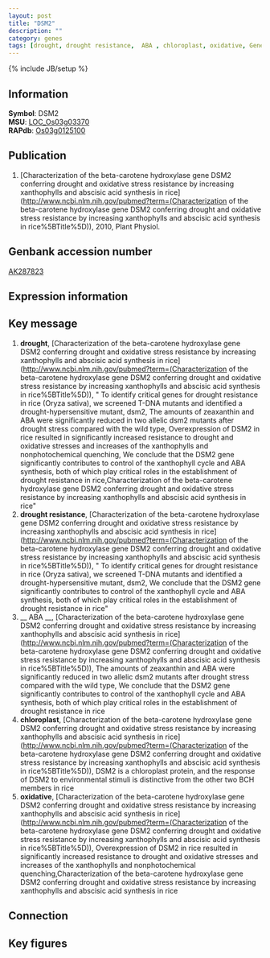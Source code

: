 ```yaml
---
layout: post
title: "DSM2"
description: ""
category: genes
tags: [drought, drought resistance,  ABA , chloroplast, oxidative, Gene]
---
```

{% include JB/setup %}

## Information
__Symbol__: DSM2  
__MSU__: [LOC_Os03g03370](http://rice.plantbiology.msu.edu/cgi-bin/ORF_infopage.cgi?orf=LOC_Os03g03370)  
__RAPdb__: [Os03g0125100](http://rapdb.dna.affrc.go.jp/viewer/gbrowse_details/irgsp1?name=Os03g0125100)  

## Publication
1. [Characterization of the beta-carotene hydroxylase gene DSM2 conferring drought and oxidative stress resistance by increasing xanthophylls and abscisic acid synthesis in rice](http://www.ncbi.nlm.nih.gov/pubmed?term=(Characterization of the beta-carotene hydroxylase gene DSM2 conferring drought and oxidative stress resistance by increasing xanthophylls and abscisic acid synthesis in rice%5BTitle%5D)), 2010, Plant Physiol.

## Genbank accession number
[AK287823](http://www.ncbi.nlm.nih.gov/nuccore/AK287823)

## Expression information

## Key message
1. __drought__, [Characterization of the beta-carotene hydroxylase gene DSM2 conferring drought and oxidative stress resistance by increasing xanthophylls and abscisic acid synthesis in rice](http://www.ncbi.nlm.nih.gov/pubmed?term=(Characterization of the beta-carotene hydroxylase gene DSM2 conferring drought and oxidative stress resistance by increasing xanthophylls and abscisic acid synthesis in rice%5BTitle%5D)), " To identify critical genes for drought resistance in rice (Oryza sativa), we screened T-DNA mutants and identified a drought-hypersensitive mutant, dsm2, The amounts of zeaxanthin and ABA were significantly reduced in two allelic dsm2 mutants after drought stress compared with the wild type, Overexpression of DSM2 in rice resulted in significantly increased resistance to drought and oxidative stresses and increases of the xanthophylls and nonphotochemical quenching, We conclude that the DSM2 gene significantly contributes to control of the xanthophyll cycle and ABA synthesis, both of which play critical roles in the establishment of drought resistance in rice,Characterization of the beta-carotene hydroxylase gene DSM2 conferring drought and oxidative stress resistance by increasing xanthophylls and abscisic acid synthesis in rice"
2. __drought resistance__, [Characterization of the beta-carotene hydroxylase gene DSM2 conferring drought and oxidative stress resistance by increasing xanthophylls and abscisic acid synthesis in rice](http://www.ncbi.nlm.nih.gov/pubmed?term=(Characterization of the beta-carotene hydroxylase gene DSM2 conferring drought and oxidative stress resistance by increasing xanthophylls and abscisic acid synthesis in rice%5BTitle%5D)), " To identify critical genes for drought resistance in rice (Oryza sativa), we screened T-DNA mutants and identified a drought-hypersensitive mutant, dsm2, We conclude that the DSM2 gene significantly contributes to control of the xanthophyll cycle and ABA synthesis, both of which play critical roles in the establishment of drought resistance in rice"
3. __ ABA __, [Characterization of the beta-carotene hydroxylase gene DSM2 conferring drought and oxidative stress resistance by increasing xanthophylls and abscisic acid synthesis in rice](http://www.ncbi.nlm.nih.gov/pubmed?term=(Characterization of the beta-carotene hydroxylase gene DSM2 conferring drought and oxidative stress resistance by increasing xanthophylls and abscisic acid synthesis in rice%5BTitle%5D)),  The amounts of zeaxanthin and ABA were significantly reduced in two allelic dsm2 mutants after drought stress compared with the wild type, We conclude that the DSM2 gene significantly contributes to control of the xanthophyll cycle and ABA synthesis, both of which play critical roles in the establishment of drought resistance in rice
4. __chloroplast__, [Characterization of the beta-carotene hydroxylase gene DSM2 conferring drought and oxidative stress resistance by increasing xanthophylls and abscisic acid synthesis in rice](http://www.ncbi.nlm.nih.gov/pubmed?term=(Characterization of the beta-carotene hydroxylase gene DSM2 conferring drought and oxidative stress resistance by increasing xanthophylls and abscisic acid synthesis in rice%5BTitle%5D)),  DSM2 is a chloroplast protein, and the response of DSM2 to environmental stimuli is distinctive from the other two BCH members in rice
5. __oxidative__, [Characterization of the beta-carotene hydroxylase gene DSM2 conferring drought and oxidative stress resistance by increasing xanthophylls and abscisic acid synthesis in rice](http://www.ncbi.nlm.nih.gov/pubmed?term=(Characterization of the beta-carotene hydroxylase gene DSM2 conferring drought and oxidative stress resistance by increasing xanthophylls and abscisic acid synthesis in rice%5BTitle%5D)),  Overexpression of DSM2 in rice resulted in significantly increased resistance to drought and oxidative stresses and increases of the xanthophylls and nonphotochemical quenching,Characterization of the beta-carotene hydroxylase gene DSM2 conferring drought and oxidative stress resistance by increasing xanthophylls and abscisic acid synthesis in rice

## Connection

## Key figures


